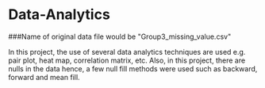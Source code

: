 # Data-Analytics

###Name of original data file would be "Group3_missing_value.csv"

In this project, the use of several data analytics techniques are used e.g. pair plot, heat map, correlation matrix, etc.
Also, in this project, there are nulls in the data hence, a few null fill methods were used such as backward, forward and mean fill.

